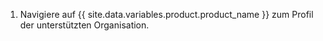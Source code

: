 1. Navigiere auf {{ site.data.variables.product.product_name }} zum Profil der unterstützten Organisation.
